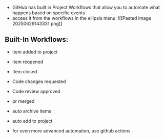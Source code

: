 
- GitHub has built in Project Workflows that allow you to automate what happens based on specific events
- access it from the workflows in the ellipsis menu:
  ![[Pasted image 20250629143331.png]]

## Built-In Workflows:
- item added to project
- item reopened
- Item closed
- Code changes requested
- Code review approved
- pr merged
- auto archive items
- auto add to project

- for even more advanced automation, use github actions